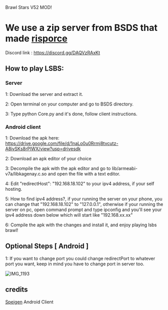 Brawl Stars V52 MOD!

# We use a zip server from BSDS that made [risporce](https://github.com/risporce)

Discord link : https://discord.gg/DAQVzRAxKt


## How to play LSBS: ##

### Server ###
1: Download the server and extract it.

2: Open terminal on your computer and go to BSDS directory.

3: Type python Core.py and it's done, follow client instructions.

### Android client ###
1: Download the apk here: https://drive.google.com/file/d/1naLo0u0Rrmj8tvcutz-A8ivSKs8rPlWX/view?usp=drivesdk

2: Download an apk editor of your choice

3: Decompile the apk with the apk editor and go to lib/armeabi-v7a/libkagenay.c.so and open the file with a text editor.

4: Edit "redirectHost": "192.168.18.102" to your ipv4 address, if your self hosting.

5: How to find ipv4 address?, if your running the server on your phone, you can change that "192.168.18.102" to "127.0.0.1", otherwise if your running the server on pc, open command prompt and type ipconfig and you'll see your ipv4 address down below which will start like "192.168.xx.xx"

6: Compile the apk with the changes and install it, and enjoy playing lsbs brawl!

## Optional Steps [ Android ] ##
1: If you want to change port you could change redirectPort to whatever port you want, keep in mind you have to change port in server too.

![IMG_1193](https://cdn.discordapp.com/attachments/1040608064681803827/1168624752668180612/Screenshot_2023-10-30-20-56-33-430_com.projectlsbs.v52.jpg?ex=6552719d&is=653ffc9d&hm=69e3aecd895d6998ddf973fec3f67b8c9e4be42421330aac0eb85b3e4fe13767&)

## credits ##
[Speigen](https://github.com/SpeigenGit) Android Client
